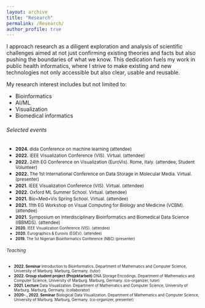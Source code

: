 ```yaml
---
layout: archive
title: "Research"
permalink: /Research/
author_profile: true
---
```


I approach research as a diligent exploration and analysis of scientific challenges aimed at not just confirming existing theories and facts but also pushing the boundaries of what we know. This dedication fuels my work in public health informatics, where I strive to make existing and new technologies not only accessible but also clear, usable and reusable.

My research interest includes but not limited to:

- Bioinformatics
- AI/ML
- Visualization
- Biomedical informatics

###### Selected events

<!-- markdownlint-disable MD033 -->

- <small>**2024.** dida Conference on machine learning (attendee)</small>
- <small>**2022.** IEEE Visualization Conference (VIS). Virtual. (attendee)</small>
- <small>**2022.** 24th EG Conference on Visualization (EuroVis). Rome, Italy. (attendee, Student Volunteer)</small>
- <small>**2022.** The 1st International Conference on Data Storage in Molecular Media. Virtual. (presenter)</small>
- <small>**2021.** IEEE Visualization Conference (VIS). Virtual. (attendee)</small>
- <small>**2022.** Oxford ML Summer School. Virtual. (attendee)</small>
- <small>**2021.** Bio+Med+Vis Spring School. Virtual. (attendee)</small>
- <small>**2021.** 11th EG Workshop on Visual Computing for Biology and Medicine (VCBM). (attendee)</small>
- <small>**2021.** Symposium on Interdisciplinary Bioinformatics and Biomedical Data Science (IBBMDS). (attendee)
- <small>**2020.** IEEE Visualization Conference (VIS). (attendee)</small>
- <small>**2020.** Eurographics & Eurovis (EGEV). (attendee)</small>
- <small>**2019.** The 1st Nigerian Bioinformatics Conference (NBC) (presenter)</small>

###### Teaching

- <small>**2022. Seminar** Introduction to Bioinformatics. Department of Mathematics and Computer Science, University of Marburg. Marburg, Germany. (tutor)</small>
- <small>**2022. Group student project (Projektarbeit)** DNA Storage Encodings. Department of Mathematics and Computer Science, University of Marburg. Marburg, Germany. (co-organizer, tutor)</small>
- <small>**2021. Lecture** Data Visualization. Department of Mathematics and Computer Science, University of Marburg. Marburg, Germany. (collaborator)</small>
- <small>**2020-., 2022. Seminar** Biological Data Visualization. Department of Mathematics and Computer Science, University of Marburg. Marburg, Germany. (co-organizer, presenter)</small>


<!-- markdownlint-enable MD033 -->